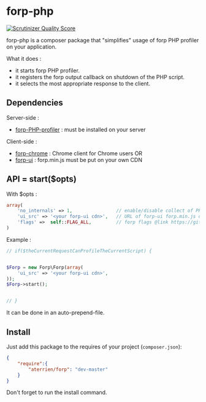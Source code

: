 forp-php
=============

[![Scrutinizer Quality Score](https://scrutinizer-ci.com/g/aterrien/forp-php/badges/quality-score.png?s=f9924d4202521d69622cd5cbea0cb543bebb112a)](https://scrutinizer-ci.com/g/aterrien/forp-php/)

forp-php is a composer package that "simplifies" usage of forp PHP profiler on your application.

What it does :
* it starts forp PHP profiler.
* it registers the forp output callback on shutdown of the PHP script.
* it selects the most appropriate response to the client.

Dependencies
-------

Server-side :
* [forp-PHP-profiler](https://github.com/aterrien/forp-PHP-profiler/) : must be installed on your server

Client-side :
* [forp-chrome](https://chrome.google.com/webstore/detail/forp-for-chrome/ngfngijlafennlhobihjppmngeollbnn?hl=fr) : Chrome client for Chrome users
OR
* [forp-ui](https://github.com/aterrien/forp-PHP-profiler/) : forp.min.js must be put on your own CDN


API = start($opts)
-------

With $opts :

``` php
array(
    'no_internals' => 1,                // enable/disable collect of PHP internals
    'ui_src' => '<your forp-ui cdn>',   // URL of forp-ui forp.min.js on your CDN @link https://github.com/aterrien/forp-ui/
    'flags' =>  self::FLAG_ALL,         // forp flags @link https://github.com/aterrien/forp-PHP-profiler/#forp_start-flags
)
```

Example :

``` php
// if($theCurrentRequestCanProfileTheCurrentScript) {


$Forp = new Forp\Forp(array(
    'ui_src' => '<your forp-ui cdn>',
));
$Forp->start();


// }
```

It can be done in an auto-prepend-file.


Install
-------

Just add this package to the requires of your project (`composer.json`):

``` json
{
    "require":{
        "aterrien/forp": "dev-master"
    }
}
```

Don't forget to run the install command.